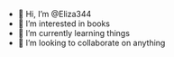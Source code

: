 - 👋 Hi, I’m @Eliza344
- 👀 I’m interested in books
- 🌱 I’m currently learning things
- 💞️ I’m looking to collaborate on anything

